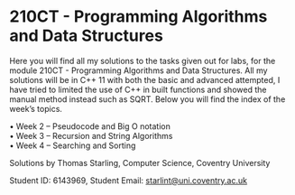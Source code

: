 # 210CT - Programming Algorithms and Data Structures

Here you will find all my solutions to the tasks given out for labs, for the module 210CT - Programming Algorithms and Data Structures. All my solutions will be in C++ 11 with both the basic and advanced attempted, I have tried to limited the use of C++ in built functions and showed the manual method instead such as SQRT. Below you will find the index of the week’s topics.

•	Week 2 – Pseudocode and Big O notation  
•	Week 3 – Recursion and String Algorithms  
•	Week 4 – Searching and Sorting 

Solutions by Thomas Starling,
Computer Science,
Coventry University

Student ID: 6143969,
Student Email: starlint@uni.coventry.ac.uk
